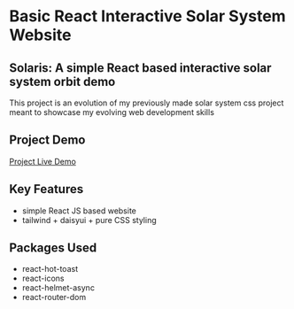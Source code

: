 # Basic React Interactive Solar System Website

## Solaris: A simple React based interactive solar system orbit demo

This project is an evolution of my previously made solar system css project meant to showcase my evolving web development skills

## Project Demo

[Project Live Demo](https://solar-system-ostitter-anondo.vercel.app/)

## Key Features

- simple React JS based website
- tailwind + daisyui + pure CSS styling

## Packages Used

- react-hot-toast
- react-icons
- react-helmet-async
- react-router-dom